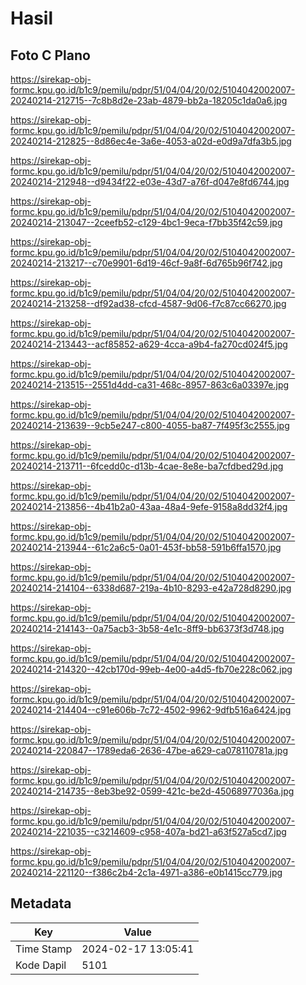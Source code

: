 # Hasil

## Foto C Plano

https://sirekap-obj-formc.kpu.go.id/b1c9/pemilu/pdpr/51/04/04/20/02/5104042002007-20240214-212715--7c8b8d2e-23ab-4879-bb2a-18205c1da0a6.jpg

https://sirekap-obj-formc.kpu.go.id/b1c9/pemilu/pdpr/51/04/04/20/02/5104042002007-20240214-212825--8d86ec4e-3a6e-4053-a02d-e0d9a7dfa3b5.jpg

https://sirekap-obj-formc.kpu.go.id/b1c9/pemilu/pdpr/51/04/04/20/02/5104042002007-20240214-212948--d9434f22-e03e-43d7-a76f-d047e8fd6744.jpg

https://sirekap-obj-formc.kpu.go.id/b1c9/pemilu/pdpr/51/04/04/20/02/5104042002007-20240214-213047--2ceefb52-c129-4bc1-9eca-f7bb35f42c59.jpg

https://sirekap-obj-formc.kpu.go.id/b1c9/pemilu/pdpr/51/04/04/20/02/5104042002007-20240214-213217--c70e9901-6d19-46cf-9a8f-6d765b96f742.jpg

https://sirekap-obj-formc.kpu.go.id/b1c9/pemilu/pdpr/51/04/04/20/02/5104042002007-20240214-213258--df92ad38-cfcd-4587-9d06-f7c87cc66270.jpg

https://sirekap-obj-formc.kpu.go.id/b1c9/pemilu/pdpr/51/04/04/20/02/5104042002007-20240214-213443--acf85852-a629-4cca-a9b4-fa270cd024f5.jpg

https://sirekap-obj-formc.kpu.go.id/b1c9/pemilu/pdpr/51/04/04/20/02/5104042002007-20240214-213515--2551d4dd-ca31-468c-8957-863c6a03397e.jpg

https://sirekap-obj-formc.kpu.go.id/b1c9/pemilu/pdpr/51/04/04/20/02/5104042002007-20240214-213639--9cb5e247-c800-4055-ba87-7f495f3c2555.jpg

https://sirekap-obj-formc.kpu.go.id/b1c9/pemilu/pdpr/51/04/04/20/02/5104042002007-20240214-213711--6fcedd0c-d13b-4cae-8e8e-ba7cfdbed29d.jpg

https://sirekap-obj-formc.kpu.go.id/b1c9/pemilu/pdpr/51/04/04/20/02/5104042002007-20240214-213856--4b41b2a0-43aa-48a4-9efe-9158a8dd32f4.jpg

https://sirekap-obj-formc.kpu.go.id/b1c9/pemilu/pdpr/51/04/04/20/02/5104042002007-20240214-213944--61c2a6c5-0a01-453f-bb58-591b6ffa1570.jpg

https://sirekap-obj-formc.kpu.go.id/b1c9/pemilu/pdpr/51/04/04/20/02/5104042002007-20240214-214104--6338d687-219a-4b10-8293-e42a728d8290.jpg

https://sirekap-obj-formc.kpu.go.id/b1c9/pemilu/pdpr/51/04/04/20/02/5104042002007-20240214-214143--0a75acb3-3b58-4e1c-8ff9-bb6373f3d748.jpg

https://sirekap-obj-formc.kpu.go.id/b1c9/pemilu/pdpr/51/04/04/20/02/5104042002007-20240214-214320--42cb170d-99eb-4e00-a4d5-fb70e228c062.jpg

https://sirekap-obj-formc.kpu.go.id/b1c9/pemilu/pdpr/51/04/04/20/02/5104042002007-20240214-214404--c91e606b-7c72-4502-9962-9dfb516a6424.jpg

https://sirekap-obj-formc.kpu.go.id/b1c9/pemilu/pdpr/51/04/04/20/02/5104042002007-20240214-220847--1789eda6-2636-47be-a629-ca078110781a.jpg

https://sirekap-obj-formc.kpu.go.id/b1c9/pemilu/pdpr/51/04/04/20/02/5104042002007-20240214-214735--8eb3be92-0599-421c-be2d-45068977036a.jpg

https://sirekap-obj-formc.kpu.go.id/b1c9/pemilu/pdpr/51/04/04/20/02/5104042002007-20240214-221035--c3214609-c958-407a-bd21-a63f527a5cd7.jpg

https://sirekap-obj-formc.kpu.go.id/b1c9/pemilu/pdpr/51/04/04/20/02/5104042002007-20240214-221120--f386c2b4-2c1a-4971-a386-e0b1415cc779.jpg


## Metadata

| Key        | Value               |
| ---------- | ------------------- |
| Time Stamp | 2024-02-17 13:05:41 |
| Kode Dapil | 5101                |



